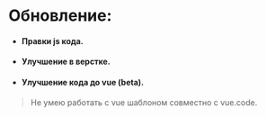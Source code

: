 # Обновление:

- #### Правки  js  кода.  
- #### Улучшение в верстке.
- #### Улучшение кода до  vue (beta).  

> Не умею работать с  vue шаблоном совместно с  vue.code.
